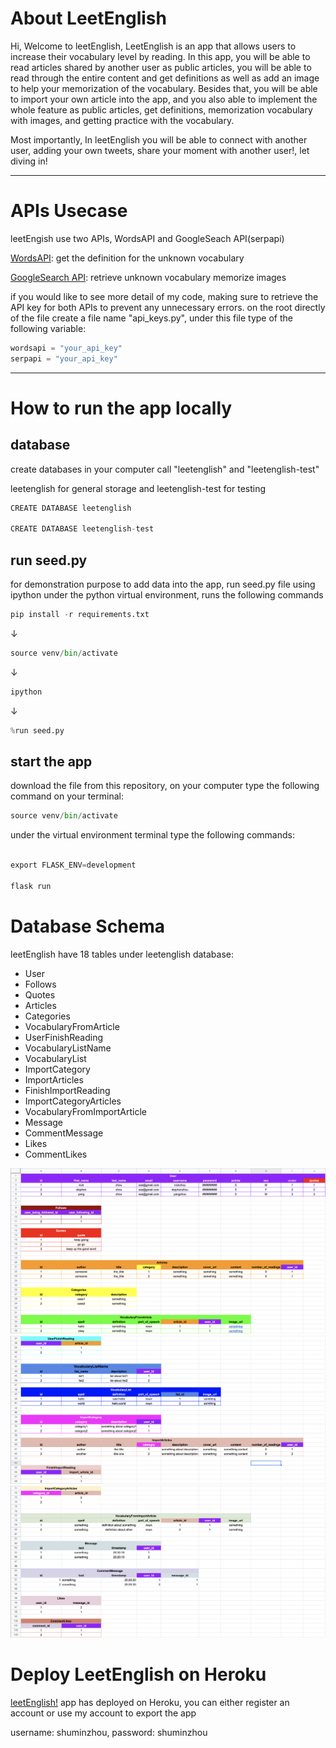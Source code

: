 # About LeetEnglish
Hi, Welcome to leetEnglish, LeetEnglish is an app that allows users to increase their vocabulary level by reading. In this app, you will be able to read articles shared by another user as public articles, you will be able to read through the entire content and get definitions as well as add an image to help your memorization of the vocabulary. Besides that, you will be able to import your own article into the app, and you also able to implement the whole feature as public articles, get definitions, memorization vocabulary with images, and getting practice with the vocabulary.

Most importantly, In leetEnglish you will be able to connect with another user, adding your own tweets, share your moment with another user!, let diving in!

---

# APIs Usecase

leetEngish use two APIs, WordsAPI and GoogleSeach API(serpapi)

[WordsAPI](https://www.wordsapi.com/): get the definition for the unknown vocabulary

[GoogleSearch API](https://serpapi.com/): retrieve unknown vocabulary memorize images

if you would like to see more detail of my code, making sure to retrieve the API key for both APIs to prevent any unnecessary errors. on the root directly of the file create a file name "api_keys.py", under this file type of the following variable:

```python
wordsapi = "your_api_key"
serpapi = "your_api_key" 

```

---
# How to run the app locally

## database
create databases in your computer call "leetenglish" and "leetenglish-test"

leetenglish for general storage and leetenglish-test for testing

```python
CREATE DATABASE leetenglish

CREATE DATABASE leetenglish-test
```

## run seed.py 
for demonstration purpose to add data into the app, run seed.py file using ipython under the python virtual environment, runs the following commands

```python
pip install -r requirements.txt
```
&#8595;
```python
source venv/bin/activate

```
&#8595;
```python
ipython

```
&#8595;
```python
%run seed.py
```


## start the app
download the file from this repository, on your computer type the following command on your terminal:
```python
source venv/bin/activate
```
under the virtual environment terminal type the following commands:

```python

export FLASK_ENV=development

flask run
```

# Database Schema
leetEnglish have 18 tables under leetenglish database: 
* User
* Follows
* Quotes
* Articles
* Categories
* VocabularyFromArticle
* UserFinishReading
* VocabularyListName
* VocabularyList
* ImportCategory
* ImportArticles
* FinishImportReading
* ImportCategoryArticles
* VocabularyFromImportArticle
* Message
* CommentMessage
* Likes
* CommentLikes
  
![alt database schema1](/static/schame/schame1-3.png)
![alt database schema2](/static/schame/schame2-3.png)
![alt database schema3](/static/schame/schame3-3.png)

# Deploy LeetEnglish on Heroku
[leetEnglish!](https://leetenglish.herokuapp.com) app has deployed on Heroku, you can either register an account or use my account to export the app 

username: shuminzhou,
password: shuminzhou

